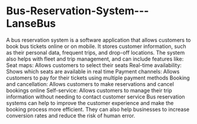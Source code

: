 # Bus-Reservation-System---LanseBus

A bus reservation system is a software application that allows customers to book bus tickets online or on mobile. It stores customer information, such as their personal data, frequent trips, and drop-off locations. The system also helps with fleet and trip management, and can include features like: 
Seat maps: Allows customers to select their seats 
Real-time availability: Shows which seats are available in real time 
Payment channels: Allows customers to pay for their tickets using multiple payment methods 
Booking and cancellation: Allows customers to make reservations and cancel bookings online 
Self-service: Allows customers to manage their trip information without needing to contact customer service 
Bus reservation systems can help to improve the customer experience and make the booking process more efficient. They can also help businesses to increase conversion rates and reduce the risk of human error.

